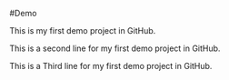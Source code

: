 #Demo

This is my first demo project in GitHub.

This is a second line for my first demo project in GitHub.

This is a Third line for my first demo project in GitHub.